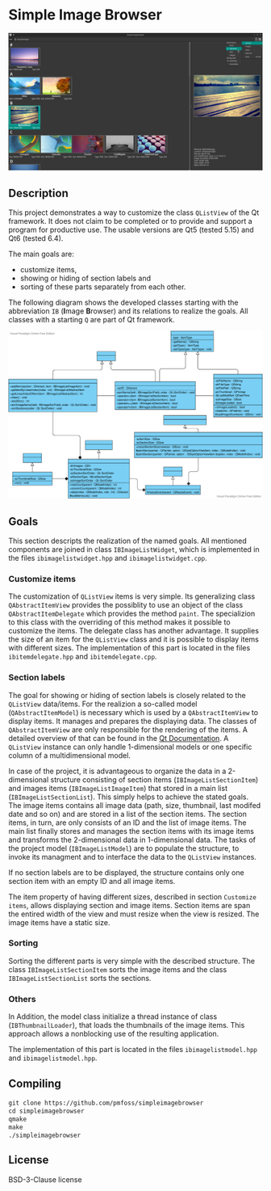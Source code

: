 # Simple Image Browser

![Screenshot](./screenshot.png "Screenshot")

## Description

This project demonstrates a way to customize the class `QListView` of the Qt framework. It does not claim to be completed or 
to provide and support a program for productive use. The usable versions are Qt5 (tested 5.15) and Qt6 (tested 6.4).

The main goals are:

* customize items,
* showing or hiding of section labels and
* sorting of these parts separately from each other.

The following diagram shows the developed classes starting with the abbreviation `IB` (**I**mage **B**rowser) and its relations to realize the goals. All classes with a starting `Q` are part of Qt framework.

![classes](./classes.svg)

## Goals

This section descripts the realization of the named goals. All mentioned components are joined in class `IBImageListWidget`, which is implemented in the files `ibimagelistwidget.hpp` and `ibimagelistwidget.cpp`.

### Customize items

The customization of `QListView` items is very simple. Its generalizing class `QAbstractItemView` provides the possiblity to use an object of the class `QAbstractItemDelegate` which provides the method `paint`. The specializion to this class with the overriding of this method makes it possible to customize the items. The delegate class has another advantage. It supplies the size of an item for the `QListView` class and it is possible to display items with different sizes. The implementation of this part is located in the files `ibitemdelegate.hpp` and `ibitemdelegate.cpp`.

### Section labels

The goal for showing or hiding of section labels is closely related to the `QListView` data/items. For the realizion a so-called model (`QAbstractItemModel`) is necessary which is used by a `QAbstractItemView` to display items. It manages and prepares the displaying data. The classes of `QAbstractItemView` are only responsible for the rendering of the items. A detailed overview of that can be found in the [Qt Documentation](https://doc.qt.io/qt-6/model-view-programming.html). A `QListView` instance can only handle 1-dimensional models or one specific column of a multidimensional model.

In case of the project, it is advantageous to organize the data in a 2-dimensional structure consisting of section items (`IBImageListSectionItem`) and images items (`IBImageListImageItem`) that stored in a main list (`IBImageListSectionList`). This simply helps to achieve the stated goals. The image items contains all image data (path, size, thumbnail, last modifed date and so on) and are stored in a list of the section items. The section items, in turn,  are only consists of an ID and the list of image items. The main list finally stores and manages the section items with its image items and transforms the 2-dimensional data in 1-dimensional data. The tasks of the project model (`IBImageListModel`) are to populate the structure, to invoke its managment and to interface the data to the `QListView` instances.

If no section labels are to be displayed, the structure contains only one section item with an empty ID and all image items.

The item property of having different sizes, described in section `Customize items`, allows displaying section and image items. Section items are span the entired width of the view and must resize when the view is resized. The image items have a static size. 

### Sorting

Sorting the different parts is very simple with the described structure. The class `IBImageListSectionItem` sorts the image items and the class `IBImageListSectionList` sorts the sections.

### Others

In Addition, the model class initialize a thread instance of class (`IBThumbnailLoader`), that loads the thumbnails of the image items. This approach allows a nonblocking use of the resulting application.  

The implementation of this part is located in the files `ibimagelistmodel.hpp` and `ibimagelistmodel.hpp`.

## Compiling

```
git clone https://github.com/pmfoss/simpleimagebrowser
cd simpleimagebrowser 
qmake
make
./simpleimagebrowser
```

## License

BSD-3-Clause license
